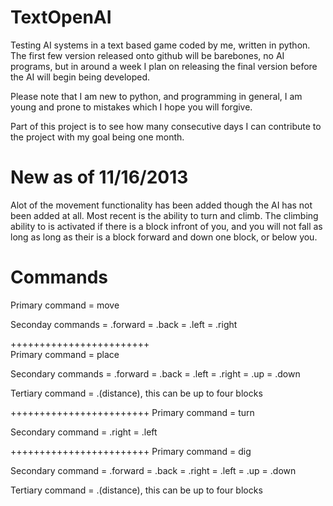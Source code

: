 TextOpenAI
==========

Testing AI systems in a text based game coded by me, written in python.
The first few version released onto github will be barebones, no AI programs, but in around a week I plan on releasing the
final version before the AI will begin being developed.

Please note that I am new to python, and programming in general, I am young and prone to mistakes which I hope you will forgive.

Part of this project is to see how many consecutive days I can contribute to the project with my goal being one month. 

New as of 11/16/2013
====================
Alot of the movement functionality has been added though the AI has not been added at all. Most recent is the ability to
turn and climb. The climbing ability to is activated if there is a block infront of you, and you will not fall as long as long
as their is a block forward and down one block, or below you.

Commands
========
Primary command = move

Seconday commands = .forward
                  = .back
                  = .left
                  = .right
                  
++++++++++++++++++++++++    
Primary command = place

Secondary commands = .forward
                   = .back
                   = .left
                   = .right
				   = .up
				   = .down
				   
Tertiary command = .(distance), this can be up to four blocks

++++++++++++++++++++++++
Primary command = turn

Secondary command = .right
                  = .left

++++++++++++++++++++++++
Primary command = dig

Secondary command = .forward
							= .back
							= .right
							= .left
							= .up
							= .down
							
Tertiary command = .(distance), this can be up to four blocks